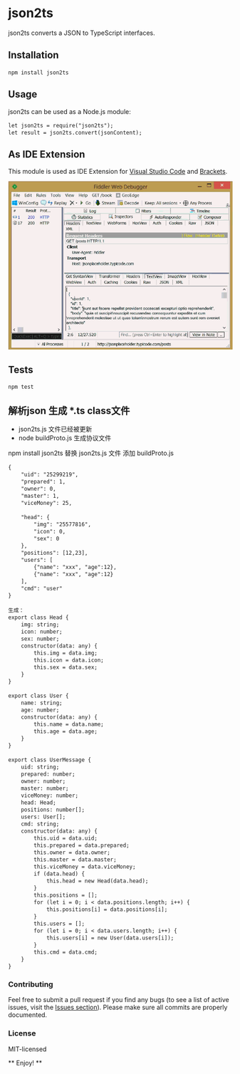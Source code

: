 # json2ts

json2ts converts a JSON to TypeScript interfaces.

## Installation

```
npm install json2ts
```

## Usage
json2ts can be used as a Node.js module:

```
let json2ts = require("json2ts");
let result = json2ts.convert(jsonContent);

```

## As IDE Extension

This module is used as IDE Extension for [Visual Studio Code](https://github.com/GregorBiswanger/VSCode-json2ts) and [Brackets](https://github.com/GregorBiswanger/Brackets-json2ts).

![json2ts Screenshot](https://github.com/GregorBiswanger/VSCode-json2ts/blob/master/images/json2ts.gif?raw=true)


## Tests

```
npm test
```

## 解析json 生成 *.ts class文件
   * json2ts.js 文件已经被更新
   * node buildProto.js 生成协议文件
   

   npm install json2ts
   替换 json2ts.js 文件
   添加 buildProto.js 

```
{
	"uid": "25299219",
	"prepared": 1,
	"owner": 0,
	"master": 1,
	"viceMoney": 25,
	
	"head": {
		"img": "25577816",
		"icon": 0,
		"sex": 0
	},
	"positions": [12,23],
	"users": [
		{"name": "xxx", "age":12},
		{"name": "xxx", "age":12}
	],	
	"cmd": "user"
}

生成：
export class Head {
	img: string;
	icon: number;
	sex: number;
	constructor(data: any) {
		this.img = data.img;
		this.icon = data.icon;
		this.sex = data.sex;
	}
}

export class User {
	name: string;
	age: number;
	constructor(data: any) {
		this.name = data.name;
		this.age = data.age;
	}
}

export class UserMessage {
	uid: string;
	prepared: number;
	owner: number;
	master: number;
	viceMoney: number;
	head: Head;
	positions: number[];
	users: User[];
	cmd: string;
	constructor(data: any) {
		this.uid = data.uid;
		this.prepared = data.prepared;
		this.owner = data.owner;
		this.master = data.master;
		this.viceMoney = data.viceMoney;
		if (data.head) {
		    this.head = new Head(data.head);
		}
		this.positions = [];
		for (let i = 0; i < data.positions.length; i++) {
		    this.positions[i] = data.positions[i];
		}
		this.users = [];
		for (let i = 0; i < data.users.length; i++) {
		    this.users[i] = new User(data.users[i]);
		}
		this.cmd = data.cmd;
	}
}
```   
### Contributing
Feel free to submit a pull request if you find any bugs (to see a list of active issues, visit the [Issues section](https://github.com/GregorBiswanger/json2ts/issues)).
Please make sure all commits are properly documented.

### License
MIT-licensed

** Enjoy! **
